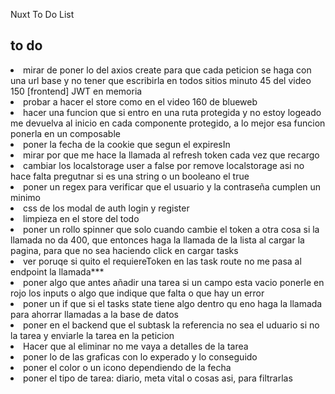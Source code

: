 Nuxt To Do List

## to do
<li> mirar de poner lo del axios create para que cada peticion se haga con una url  base y no tener que escribirla en todos sitios minuto 45 del video 150 [frontend] JWT en memoria </li>
<li> probar a hacer el store como en el video 160 de blueweb </li>
<li> hacer una funcion que si entro en una ruta protegida y no estoy logeado me devuelva al inicio en cada componente protegido, a lo mejor esa funcion ponerla en un composable</li>
<li> poner la fecha de la cookie que segun el expiresIn </li>
<li> mirar por que me hace la llamada al refresh token cada vez que recargo  </li>
<li> cambiar los localstorage user a false por remove localstorage asi no hace falta pregutnar si es una string o un booleano el true </li>
<li> poner un regex para verificar que el usuario y la contraseña cumplen un minimo  </li>
<li> css de los modal de auth login y register  </li>
<li> limpieza en el store  del todo </li>
<li>poner un rollo spinner que solo cuando cambie el token a otra cosa si la llamada no da 400, que entonces haga la llamada de la lista al cargar la pagina, para que no sea haciendo click en cargar tasks </li>
<li>ver poruqe si quito el requiereToken en las task route no me pasa al endpoint la llamada*** </li>
<li>poner algo que antes añadir una tarea si un campo esta vacio ponerle en rojo los inputs o algo que indique que falta o que hay un error </li>
<li>poner un if que si el tasks state tiene algo dentro qu eno haga la llamada para ahorrar llamadas a la base de datos </li>
<li>poner en el backend que el subtask la referencia no sea el uduario si no la tarea y enviarle la tarea en la peticion</li>
<li>Hacer que al eliminar no me vaya a detalles de la tarea</li>
<li>poner lo de las graficas con lo experado y lo conseguido </li>
<li>poner el color o un icono dependiendo de la fecha</li>
<li> poner el tipo de tarea: diario, meta vital o cosas asi, para filtrarlas</li>
